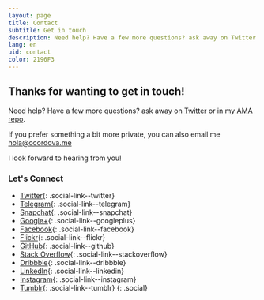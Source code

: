 ```yaml
---
layout: page
title: Contact
subtitle: Get in touch
description: Need help? Have a few more questions? ask away on Twitter or in my AMA repo.
lang: en
uid: contact
color: 2196F3
---
```


## Thanks for wanting to get in touch!

Need help? Have a few more questions? ask away on [Twitter](https://twitter.com/ocordova) or in my [AMA repo](https://github.com/ocordova/ama).

If you prefer something a bit more private, you can also email me [hola@ocordova.me](mailto:hola@ocordova.me)

I look forward to hearing from you!

### Let's Connect
  - [Twitter](https://twitter.com/){: .social-link--twitter}
  - [Telegram](https://telegram.me/oscordova){: .social-link--telegram}
  - [Snapchat](https://www.snapchat.com/add/oscordova){: .social-link--snapchat}
  - [Google+](https://plus.google.com/101430525061502162879/){: .social-link--googleplus}
  - [Facebook](https://www.facebook.com/oscar.cordova.tapia){: .social-link--facebook}
  - [Flickr](http://www.flickr.com/people/ocordova/){: .social-link--flickr}
  - [GitHub](https://github.com/ocordova){: .social-link--github}
  - [Stack Overflow](http://stackoverflow.com/users/3075569/ocordova){: .social-link--stackoverflow}
  - [Dribbble](https://dribbble.com/ocordova){: .social-link--dribbble}
  - [LinkedIn](https://linkedin.com/in/ocordova){: .social-link--linkedin}
  - [Instagram](https://instagram.com/ocordova/){: .social-link--instagram}
  - [Tumblr](https://ocordova.tumblr.com){: .social-link--tumblr}
{: .social}